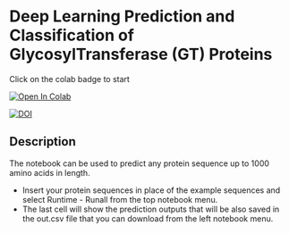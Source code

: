# Deep Learning Prediction and Classification of GlycosylTransferase (GT) Proteins

Click on the colab badge to start

<a target="_blank" href="https://colab.research.google.com/github/mtinti/colab_gt/blob/main/predict_gt.ipynb">
  <img src="https://colab.research.google.com/assets/colab-badge.svg" alt="Open In Colab"/>
</a>

<a href="https://doi.org/10.5281/zenodo.16754951"><img src="https://zenodo.org/badge/503037926.svg" alt="DOI"></a>


## Description
The notebook can be used to predict any protein sequence up to 1000 amino acids in length.
  - Insert your protein sequences in place of the example sequences and select Runtime - Runall from the top notebook menu.
  - The last cell will show the prediction outputs that will be also saved in the out.csv file that you can download from the left notebook menu.
